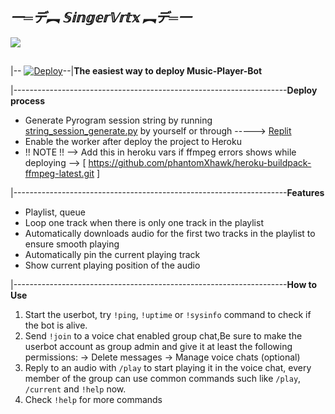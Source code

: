 
## *一═デ︻ 𝕊𝕚𝕟𝕘𝕖𝕣𝕍𝕣𝕥𝕩 ︻デ═一*
<img src="https://telegra.ph/file/ec5849d8b40f7a4e5020f.jpg" align="centre">

## 

##
|--
[![Deploy](https://www.herokucdn.com/deploy/button.svg)](https://heroku.com/deploy?template=https://github.com/phantomXhawk/Music-Player-Bot.git/tree/dev)--|**The easiest way to deploy  Music-Player-Bot**

|--------------------------------------------------------------------**Deploy process**

* Generate Pyrogram session string by
  running [string_session_generate.py](string_session_generate.py)
  by yourself or
  through -----> [Replit](https://replit.com/@phantomXhawk/stringsessiongeneratepy)
* Enable the worker after deploy the project to Heroku
* !! NOTE !! --> Add this in heroku vars if ffmpeg errors shows while deploying --> [ https://github.com/phantomXhawk/heroku-buildpack-ffmpeg-latest.git ]

|--------------------------------------------------------------------**Features**

* Playlist, queue
* Loop one track when there is only one track in the playlist
* Automatically downloads audio for the first two tracks in the playlist to
  ensure smooth playing
* Automatically pin the current playing track
* Show current playing position of the audio

|--------------------------------------------------------------------**How to Use**

1. Start the userbot, try  `!ping`,  `!uptime` or `!sysinfo` command to check if the bot is alive.
2. Send `!join` to a voice chat enabled group chat,Be sure to make the userbot account as group admin and give  it at least the following permissions:
-> Delete messages
-> Manage voice chats (optional)
3. Reply to an audio with `/play` to start playing it in the voice chat, every
   member of the group can use common commands such like `/play`, `/current`
   and `!help` now.
4. Check `!help` for more commands



